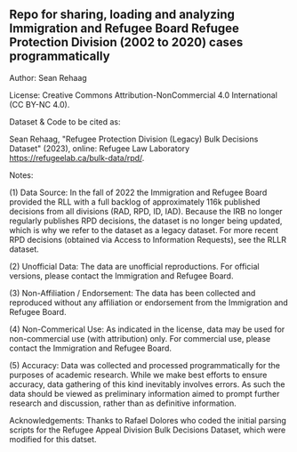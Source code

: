 ## Repo for sharing, loading and analyzing Immigration and Refugee Board Refugee Protection Division (2002 to 2020) cases programmatically

Author: Sean Rehaag

License: Creative Commons Attribution-NonCommercial 4.0 International (CC BY-NC 4.0). 

Dataset & Code to be cited as:

Sean Rehaag, "Refugee Protection Division (Legacy) Bulk Decisions Dataset" (2023), online: Refugee Law Laboratory <https://refugeelab.ca/bulk-data/rpd/>.

Notes:

(1) Data Source: In the fall of 2022 the Immigration and Refugee Board provided the RLL with a full backlog of approximately 116k published decisions from all divisions (RAD, RPD, ID, IAD). Because the IRB no longer regularly publishes RPD decisions, the dataset is no longer being updated, which is why we refer to the dataset as a legacy dataset. For more recent RPD decisions (obtained via Access to Information Requests), see the RLLR dataset.

(2) Unofficial Data: The data are unofficial reproductions. For official versions, please contact the Immigration and Refugee Board. 

(3) Non-Affiliation / Endorsement: The data has been collected and reproduced without any affiliation or endorsement from the Immigration and Refugee Board.

(4) Non-Commerical Use: As indicated in the license, data may be used for non-commercial use (with attribution) only. For commercial use, please contact the Immigration and Refugee Board. 

(5) Accuracy: Data was collected and processed programmatically for the purposes of academic research. While we make best efforts to ensure accuracy, data gathering of this kind inevitably involves errors. As such the data should be viewed as preliminary information aimed to prompt further research and discussion, rather than as definitive information.

Acknowledgements: Thanks to Rafael Dolores who coded the initial parsing scripts for the Refugee Appeal Division Bulk Decisions Dataset, which were modified for this datset.